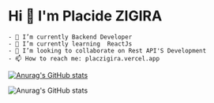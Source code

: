 # Hi 👋 I'm Placide ZIGIRA 
                                                                                




```
- 🔭 I’m currently Backend Developer
- 🌱 I’m currently learning  ReactJs
- 👯 I’m looking to collaborate on Rest API'S Development
- 📫 How to reach me: placzigira.vercel.app
```
[![Anurag's GitHub stats](https://github-readme-stats.vercel.app/api?username=placzigira)](https://github.com/placzigira/github-readme-stats)

![Anurag's GitHub stats](https://github-readme-stats.vercel.app/api?username=placzigira&show_icons=true&theme=radical)
